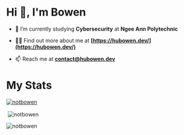 # Hi 👋, I'm Bowen

- 🌱 I’m currently studying **Cybersecurity** at **Ngee Ann Polytechnic**

- 👨‍💻 Find out more about me at **[https://hubowen.dev/](https://hubowen.dev/)**

- 📫 Reach me at **contact@hubowen.dev**

# My Stats

<p align="left"> <a href="https://github.com/ryo-ma/github-profile-trophy"><img src="https://github-profile-trophy.vercel.app/?username=notbowen&theme=gruvbox&rank=-C,-B" alt="notbowen" /></a> </p>

<p>&nbsp;<img align="center" src="https://github-readme-stats.vercel.app/api?username=notbowen&show_icons=true&locale=en&theme=gruvbox" alt="notbowen" /></p>

<p><img align="left" src="https://github-readme-stats.vercel.app/api/top-langs?username=notbowen&show_icons=true&locale=en&layout=compact&theme=gruvbox" alt="notbowen" /></p>
